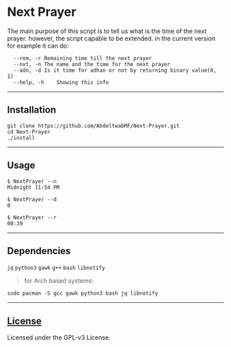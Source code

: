 # Next Prayer

The main purpose of this script is to tell us what is the time of the next prayer.
however, the script capable to be extended.
in the current version for example it can do:

```
  --rem, -r	Remaining time till the next prayer
  --nxt, -n	The name and the time for the next prayer
  --adn, -d	Is it time for adhan or not by returning binary value(0, 1)
  --help, -h	Showing this info
```

---

## Installation

```
git clone https://github.com/AbdeltwabMF/Next-Prayer.git
cd Next-Prayer
./install
```
---

## Usage

```
$ NextPrayer --n
Midnight 11:54 PM

$ NextPrayer --d
0

$ NextPrayer --r
00:39
```

---

## Dependencies
 `jq` `python3` `gawk` `g++` `bash` `libnotify`


> for Arch based systems:
```
sudo pacman -S gcc gawk python3 bash jq libnotify
```

---

## [License](LICENSE)
Licensed under the GPL-v3 License.
